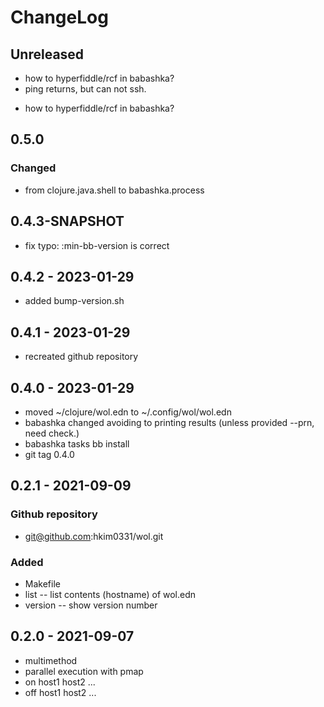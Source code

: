 # ChangeLog

## Unreleased
* how to hyperfiddle/rcf in babashka?
* ping returns, but can not ssh.
- how to hyperfiddle/rcf in babashka?

## 0.5.0
### Changed
- from clojure.java.shell to babashka.process

## 0.4.3-SNAPSHOT
- fix typo: :min-bb-version is correct


## 0.4.2 - 2023-01-29
- added bump-version.sh

## 0.4.1 - 2023-01-29
- recreated github repository

## 0.4.0 - 2023-01-29
- moved ~/clojure/wol.edn to ~/.config/wol/wol.edn
- babashka changed avoiding to printing results
  (unless provided --prn, need check.)
- babashka tasks
  bb install
- git tag 0.4.0

## 0.2.1 - 2021-09-09
### Github repository
- git@github.com:hkim0331/wol.git
### Added
- Makefile
- list -- list contents (hostname) of wol.edn
- version -- show version number

## 0.2.0 - 2021-09-07
- multimethod
- parallel execution with pmap
- on host1 host2 ...
- off host1 host2 ...

